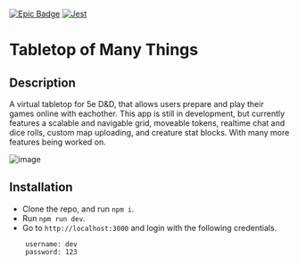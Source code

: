 [![Epic Badge](https://img.shields.io/badge/0__0-purple?style=plastic&logoColor=purple)](https://bennett-smrdel.netlify.app/0_0)
[![Jest](https://github.com/bsmrdel101/Tabletop-of-Many-Things/actions/workflows/jest.yml/badge.svg)](https://github.com/bsmrdel101/Tabletop-of-Many-Things/actions/workflows/jest.yml)

# Tabletop of Many Things

## Description

A virtual tabletop for 5e D&amp;D, that allows users prepare and play their games online with eachother. This app is still in development, but currently features a scalable and navigable grid, moveable tokens, realtime chat and dice rolls, custom map uploading, and creature stat blocks. With many more features being worked on.

![image](https://user-images.githubusercontent.com/43832671/218588428-3bb0a6bc-8c2e-45ea-b7fb-a7d57e0de7d4.png)

## Installation
- Clone the repo, and run `npm i`.
- Run `npm run dev`.
- Go to `http://localhost:3000` and login with the following credentials.
```
    username: dev
    password: 123
```
